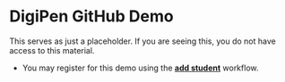 # DigiPen GitHub Demo

This serves as just a placeholder.  If you are seeing this, you do not have access to this material.
- You may register for this demo using the **[add student](https://github.com/DigiPen-Demo/admin-management/actions/workflows/add-student.yml)** workflow.
